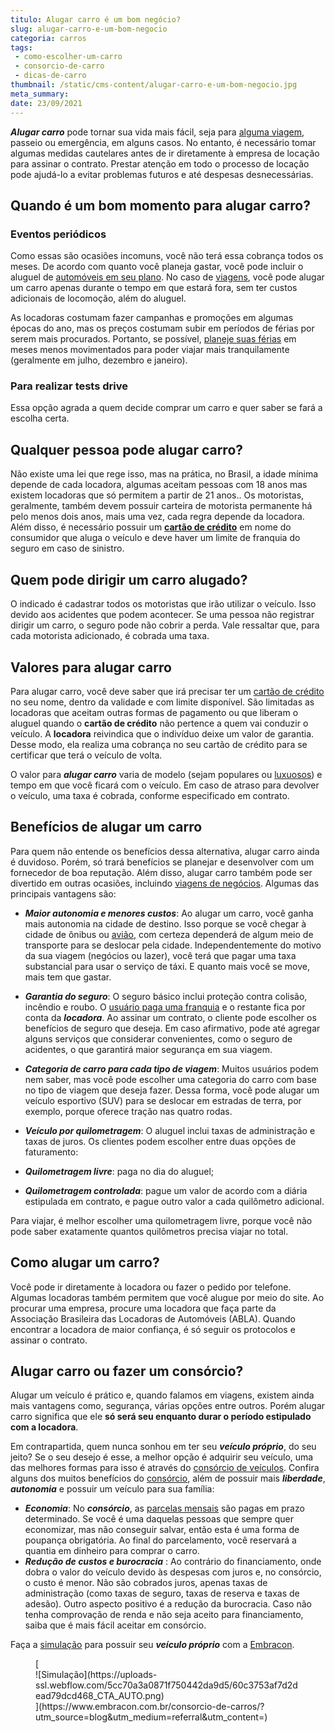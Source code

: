 ```yaml
---
titulo: Alugar carro é um bom negócio?
slug: alugar-carro-e-um-bom-negocio
categoria: carros
tags:
 - como-escolher-um-carro
 - consorcio-de-carro
 - dicas-de-carro
thumbnail: /static/cms-content/alugar-carro-e-um-bom-negocio.jpg
meta_summary: 
date: 23/09/2021
---
```

***Alugar carro*** pode tornar sua vida mais fácil, seja para [alguma viagem](https://www.embracon.com.br/blog/como-realizar-o-sonho-da-viagem-internacional), passeio ou emergência, em alguns casos. No entanto, é necessário tomar algumas medidas cautelares antes de ir diretamente à empresa de locação para assinar o contrato. Prestar atenção em todo o processo de locação pode ajudá-lo a evitar problemas futuros e até despesas desnecessárias.

Quando é um bom momento para alugar carro? 
-------------------------------------------

### **Eventos periódicos**‍

Como essas são ocasiões incomuns, você não terá essa cobrança todos os meses. De acordo com quanto você planeja gastar, você pode incluir o aluguel de [automóveis em seu plano](https://www.embracon.com.br/blog/guia-para-consorcio-de-automoveis-de-a-a-z). No caso de [viagens](https://www.embracon.com.br/blog/volta-ao-mundo-com-consorcio-de-viagem), você pode alugar um carro apenas durante o tempo em que estará fora, sem ter custos adicionais de locomoção, além do aluguel.

As locadoras costumam fazer campanhas e promoções em algumas épocas do ano, mas os preços costumam subir em períodos de férias por serem mais procurados. Portanto, se possível, [planeje suas férias](https://www.embracon.com.br/blog/conheca-4-destinos-incriveis-para-passar-ferias-em-familia) em meses menos movimentados para poder viajar mais tranquilamente (geralmente em julho, dezembro e janeiro).

### **Para realizar tests drive**‍

Essa opção agrada a quem decide comprar um carro e quer saber se fará a escolha certa.

Qualquer pessoa pode alugar carro? 
-----------------------------------

Não existe uma lei que rege isso, mas na prática, no Brasil, a idade mínima depende de cada locadora, algumas aceitam pessoas com 18 anos mas existem locadoras que só permitem a partir de 21 anos.. Os motoristas, geralmente, também devem possuir carteira de motorista permanente há pelo menos dois anos, mais uma vez, cada regra depende da locadora. Além disso, é necessário possuir um [**cartão de crédito**](https://www.embracon.com.br/blog/divida-de-cartao-de-credito-como-sair-dela-e-nao-entrar-mais) em nome do consumidor que aluga o veículo e deve haver um limite de franquia do seguro em caso de sinistro.

Quem pode dirigir um carro alugado? 
------------------------------------

O indicado é cadastrar todos os motoristas que irão utilizar o veículo. Isso devido aos acidentes que podem acontecer. Se uma pessoa não registrar dirigir um carro, o seguro pode não cobrir a perda. Vale ressaltar que, para cada motorista adicionado, é cobrada uma taxa.

Valores para alugar carro 
--------------------------

Para alugar carro, você deve saber que irá precisar ter um [cartão de crédito](https://www.embracon.com.br/blog/cartao-de-credito-ou-cartao-de-debito-suas-diferencas-e-qual-usar) no seu nome, dentro da validade e com limite disponível. São limitadas as locadoras que aceitam outras formas de pagamento ou que liberam o aluguel quando o **cartão de crédito** não pertence a quem vai conduzir o veículo. A **locadora** reivindica que o indivíduo deixe um valor de garantia. Desse modo, ela realiza uma cobrança no seu cartão de crédito para se certificar que terá o veículo de volta.

O valor para ***alugar carro*** varia de modelo (sejam populares ou [luxuosos](https://www.embracon.com.br/blog/cartao-de-credito-ou-cartao-de-debito-suas-diferencas-e-qual-usar)) e tempo em que você ficará com o veículo. Em caso de atraso para devolver o veículo, uma taxa é cobrada, conforme especificado em contrato.

Benefícios de alugar um carro 
------------------------------

Para quem não entende os benefícios dessa alternativa, alugar carro ainda é duvidoso. Porém, só trará benefícios se planejar e desenvolver com um fornecedor de boa reputação. Além disso, alugar carro também pode ser divertido em outras ocasiões, incluindo [viagens de negócios](https://www.embracon.com.br/blog/consorcio-de-viagens-embracon-vantagens). Algumas das principais vantagens são:

- ***Maior autonomia e menores custos***: Ao alugar um carro, você ganha mais autonomia na cidade de destino. Isso porque se você chegar à cidade de ônibus ou [avião](https://www.embracon.com.br/blog/7-dicas-de-como-economizar-na-passagem-de-aviao), com certeza dependerá de algum meio de transporte para se deslocar pela cidade. Independentemente do motivo da sua viagem (negócios ou lazer), você terá que pagar uma taxa substancial para usar o serviço de táxi. E quanto mais você se move, mais tem que gastar.

- ***Garantia do seguro***: O seguro básico inclui proteção contra colisão, incêndio e roubo. O [usuário paga uma franquia](https://www.embracon.com.br/blog/o-que-e-franquia-de-seguro) e o restante fica por conta da ***locadora***. Ao assinar um contrato, o cliente pode escolher os benefícios de seguro que deseja. Em caso afirmativo, pode até agregar alguns serviços que considerar convenientes, como o seguro de acidentes, o que garantirá maior segurança em sua viagem.
- ***Categoria de carro para cada tipo de viagem***: Muitos usuários podem nem saber, mas você pode escolher uma categoria do carro com base no tipo de viagem que deseja fazer. Dessa forma, você pode alugar um veículo esportivo (SUV) para se deslocar em estradas de terra, por exemplo, porque oferece tração nas quatro rodas.
- ***Veículo por quilometragem***: O aluguel inclui taxas de administração e taxas de juros. Os clientes podem escolher entre duas opções de faturamento:
- ***Quilometragem livre***: paga no dia do aluguel;
- ***Quilometragem controlada***: pague um valor de acordo com a diária estipulada em contrato, e pague outro valor a cada quilômetro adicional.

Para viajar, é melhor escolher uma quilometragem livre, porque você não pode saber exatamente quantos quilômetros precisa viajar no total.

Como alugar um carro? 
----------------------

Você pode ir diretamente à locadora ou fazer o pedido por telefone. Algumas locadoras também permitem que você alugue por meio do site. Ao procurar uma empresa, procure uma locadora que faça parte da Associação Brasileira das Locadoras de Automóveis (ABLA). Quando encontrar a locadora de maior confiança, é só seguir os protocolos e assinar o contrato.

Alugar carro ou fazer um consórcio? 
------------------------------------

Alugar um veículo é prático e, quando falamos em viagens, existem ainda mais vantagens como, segurança, várias opções entre outros. Porém alugar carro significa que ele **só será seu enquanto durar o período estipulado com a locadora**.

Em contrapartida, quem nunca sonhou em ter seu ***veículo próprio***, do seu jeito? Se o seu desejo é esse, a melhor opção é adquirir seu veículo, uma das melhores formas para isso é através do [consórcio de veículos](https://www.embracon.com.br/consorcio-de-carros). Confira alguns dos muitos benefícios do [consórcio](https://www.embracon.com.br/consorcio), além de possuir mais ***liberdade***, ***autonomia*** e possuir um veículo para sua família:

- ***Economia***: No ***consórcio***, as [parcelas mensais](https://www.embracon.com.br/blog/como-calcular-as-parcelas-no-consorcio) são pagas em prazo determinado. Se você é uma daquelas pessoas que sempre quer economizar, mas não conseguir salvar, então esta é uma forma de poupança obrigatória. Ao final do parcelamento, você reservará a quantia em dinheiro para comprar o carro.
- ***Redução de custos e burocracia*** : Ao contrário do financiamento, onde dobra o valor do veículo devido às despesas com juros e, no consórcio, o custo é menor. Não são cobrados juros, apenas taxas de administração (como taxas de seguro, taxas de reserva e taxas de adesão). Outro aspecto positivo é a redução da burocracia. Caso não tenha comprovação de renda e não seja aceito para financiamento, saiba que é mais fácil aceitar em consórcio.

Faça a [simulação](https://www.embracon.com.br/servicos/simulacao-de-consorcio) para possuir seu ***veículo próprio*** com a [Embracon](https://www.embracon.com.br/a-embracon).

<figure class="w-richtext-figure-type-image w-richtext-align-center">[<div>![Simulação](https://uploads-ssl.webflow.com/5cc70a3a0871f750442da9d5/60c3753af7d2dead79dcd468_CTA_AUTO.png)</div>](https://www.embracon.com.br/consorcio-de-carros/?utm_source=blog&utm_medium=referral&utm_content=)</figure>
